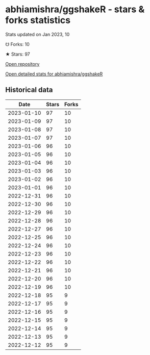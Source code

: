 # abhiamishra/ggshakeR - stars & forks statistics

Stats updated on Jan 2023, 10

☋ Forks: 10

★ Stars: 97

[Open repository](https://github.com/abhiamishra/ggshakeR)

[Open detailed stats for abhiamishra/ggshakeR](https://reviewgithub.com/rep/abhiamishra/ggshakeR)

## Historical data
| Date | Stars | Forks |
|------|-------|-------|
| 2023-01-10 | 97 | 10 | 
| 2023-01-09 | 97 | 10 | 
| 2023-01-08 | 97 | 10 | 
| 2023-01-07 | 97 | 10 | 
| 2023-01-06 | 96 | 10 | 
| 2023-01-05 | 96 | 10 | 
| 2023-01-04 | 96 | 10 | 
| 2023-01-03 | 96 | 10 | 
| 2023-01-02 | 96 | 10 | 
| 2023-01-01 | 96 | 10 | 
| 2022-12-31 | 96 | 10 | 
| 2022-12-30 | 96 | 10 | 
| 2022-12-29 | 96 | 10 | 
| 2022-12-28 | 96 | 10 | 
| 2022-12-27 | 96 | 10 | 
| 2022-12-25 | 96 | 10 | 
| 2022-12-24 | 96 | 10 | 
| 2022-12-23 | 96 | 10 | 
| 2022-12-22 | 96 | 10 | 
| 2022-12-21 | 96 | 10 | 
| 2022-12-20 | 96 | 10 | 
| 2022-12-19 | 96 | 10 | 
| 2022-12-18 | 95 | 9 | 
| 2022-12-17 | 95 | 9 | 
| 2022-12-16 | 95 | 9 | 
| 2022-12-15 | 95 | 9 | 
| 2022-12-14 | 95 | 9 | 
| 2022-12-13 | 95 | 9 | 
| 2022-12-12 | 95 | 9 | 

